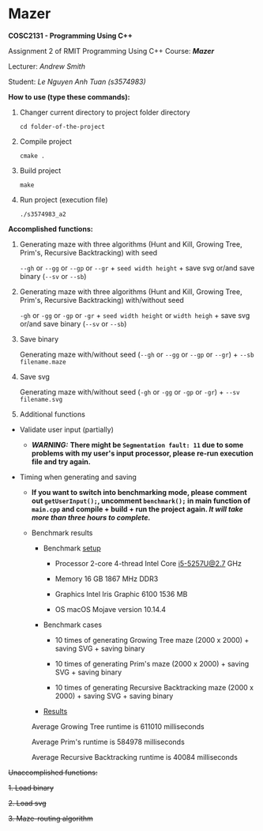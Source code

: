 # Mazer

**COSC2131 - Programming Using C++**

Assignment 2 of RMIT Programming Using C++ Course: **_Mazer_**

Lecturer: _Andrew Smith_

Student: _Le Nguyen Anh Tuan (s3574983)_


**How to use (type these commands):**

1.  Changer current directory to project folder directory

    `cd folder-of-the-project`

2.  Compile project

    `cmake .`

3.  Build project

    `make`

4.  Run project (execution file)

    `./s3574983_a2`

**Accomplished functions:**

1.  Generating maze with three algorithms (Hunt and Kill, Growing Tree, Prim's, Recursive Backtracking) with seed

    `--gh` or `--gg` or `--gp` or `--gr` + `seed width height` + save svg or/and save binary (`--sv` or `--sb`)

2.  Generating maze with three algorithms (Hunt and Kill, Growing Tree, Prim's, Recursive Backtracking) with/without seed

    `-gh` or `-gg` or `-gp` or `-gr` + `seed width height` or `width heigh` + save svg or/and save binary (`--sv` or `--sb`)

3.  Save binary

    Generating maze with/without seed (`--gh` or `--gg` or `--gp` or `--gr`) + `--sb filename.maze`

4.  Save svg

    Generating maze with/without seed (`-gh` or `-gg` or `-gp` or `-gr`) + `--sv filename.svg`

5.  Additional functions

- Validate user input (partially)

    - **_WARNING:_** **There might be `Segmentation fault: 11` due to some problems with my user's input processor, please re-run execution file and try again.**

- Timing when generating and saving

    - **If you want to switch into benchmarking mode, please comment out `getUserInput();`, uncomment `benchmark();` in main function of `main.cpp` and compile + build + run the project again. _It will take more than three hours to complete._**

    - Benchmark results
    
        - Benchmark [setup](https://github.com/95tuanle/Mazer-2/blob/master/Setup.png)
        
            - Processor 2-core 4-thread Intel Core i5-5257U@2.7 GHz
            
            - Memory 16 GB 1867 MHz DDR3
            
            - Graphics Intel Iris Graphic 6100 1536 MB
            
            - OS macOS Mojave version 10.14.4
        
        - Benchmark cases
        
            - 10 times of generating Growing Tree maze (2000 x 2000) + saving SVG + saving binary
            
            - 10 times of generating Prim's maze (2000 x 2000) + saving SVG + saving binary
            
            - 10 times of generating Recursive Backtracking maze (2000 x 2000) + saving SVG + saving binary
            
        - [Results](https://github.com/95tuanle/Mazer-2/blob/master/Result.png)
        
        
        Average Growing Tree runtime is 611010 milliseconds

        Average Prim's runtime is 584978 milliseconds

        Average Recursive Backtracking runtime is 40084 milliseconds
        
        
~~Unaccomplished functions:~~

~~1. Load binary~~

~~2. Load svg~~

~~3. Maze-routing algorithm~~

